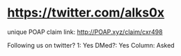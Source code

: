 # https://twitter.com/alks0x

unique POAP claim link: 
http://POAP.xyz/claim/cxr498

Following us on twitter? 1: Yes
DMed?: Yes
Column: Asked